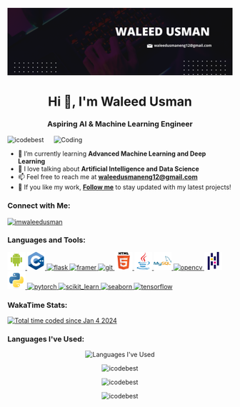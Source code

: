 ![Banner](https://github.com/icodebest/icodebest/blob/main/profile%20banner.png)

<h1 align="center">Hi 👋, I'm Waleed Usman</h1>
<h3 align="center">Aspiring AI & Machine Learning Engineer</h3>

<img align="right" alt="Coding" width="400" src="https://luatgiale.vn/wp-content/uploads/2019/09/sales-manager-dl.gif">

<p align="left"> <img src="https://komarev.com/ghpvc/?username=icodebest&label=Profile%20views&color=0e75b6&style=flat" alt="icodebest" /> </p>

- 🌱 I’m currently learning **Advanced Machine Learning and Deep Learning**
- 💬 I love talking about **Artificial Intelligence and Data Science**
- 📫 Feel free to reach me at **waleedusmaneng12@gmail.com**
- 🌟 If you like my work, **[Follow me](https://github.com/icodebest)** to stay updated with my latest projects!

<h3 align="left">Connect with Me:</h3>
<p align="left">
  <a href="https://linkedin.com/in/imwaleedusman" target="blank"><img align="center" src="https://raw.githubusercontent.com/rahuldkjain/github-profile-readme-generator/master/src/images/icons/Social/linked-in-alt.svg" alt="imwaleedusman" height="30" width="40" /></a>
</p>

<h3 align="left">Languages and Tools:</h3>
<p align="left"> 
  <a href="https://developer.android.com" target="_blank" rel="noreferrer"> 
    <img src="https://raw.githubusercontent.com/devicons/devicon/master/icons/android/android-original-wordmark.svg" alt="android" width="40" height="40"/> 
  </a> 
  <a href="https://www.w3schools.com/cpp/" target="_blank" rel="noreferrer"> 
    <img src="https://raw.githubusercontent.com/devicons/devicon/master/icons/cplusplus/cplusplus-original.svg" alt="cplusplus" width="40" height="40"/> 
  </a> 
  <a href="https://flask.palletsprojects.com/" target="_blank" rel="noreferrer"> 
    <img src="https://www.vectorlogo.zone/logos/pocoo_flask/pocoo_flask-icon.svg" alt="flask" width="40" height="40"/> 
  </a>
  <a href="https://www.framer.com/" target="_blank" rel="noreferrer"> 
    <img src="https://www.vectorlogo.zone/logos/framer/framer-icon.svg" alt="framer" width="40" height="40"/> 
  </a>
  <a href="https://git-scm.com/" target="_blank" rel="noreferrer"> 
    <img src="https://www.vectorlogo.zone/logos/git-scm/git-scm-icon.svg" alt="git" width="40" height="40"/> 
  </a> 
  <a href="https://www.w3.org/html/" target="_blank" rel="noreferrer"> 
    <img src="https://raw.githubusercontent.com/devicons/devicon/master/icons/html5/html5-original-wordmark.svg" alt="html5" width="40" height="40"/> 
  </a> 
  <a href="https://www.java.com" target="_blank" rel="noreferrer"> 
    <img src="https://raw.githubusercontent.com/devicons/devicon/master/icons/java/java-original.svg" alt="java" width="40" height="40"/> 
  </a> 
  <a href="https://www.mysql.com/" target="_blank" rel="noreferrer"> 
    <img src="https://raw.githubusercontent.com/devicons/devicon/master/icons/mysql/mysql-original-wordmark.svg" alt="mysql" width="40" height="40"/> 
  </a> 
  <a href="https://opencv.org/" target="_blank" rel="noreferrer"> 
    <img src="https://www.vectorlogo.zone/logos/opencv/opencv-icon.svg" alt="opencv" width="40" height="40"/> 
  </a> 
  <a href="https://pandas.pydata.org/" target="_blank" rel="noreferrer"> 
    <img src="https://raw.githubusercontent.com/devicons/devicon/2ae2a900d2f041da66e950e4d48052658d850630/icons/pandas/pandas-original.svg" alt="pandas" width="40" height="40"/> 
  </a> 
  <a href="https://www.python.org" target="_blank" rel="noreferrer"> 
    <img src="https://raw.githubusercontent.com/devicons/devicon/master/icons/python/python-original.svg" alt="python" width="40" height="40"/> 
  </a> 
  <a href="https://pytorch.org/" target="_blank" rel="noreferrer"> 
    <img src="https://www.vectorlogo.zone/logos/pytorch/pytorch-icon.svg" alt="pytorch" width="40" height="40"/> 
  </a> 
  <a href="https://scikit-learn.org/" target="_blank" rel="noreferrer"> 
    <img src="https://upload.wikimedia.org/wikipedia/commons/0/05/Scikit_learn_logo_small.svg" alt="scikit_learn" width="40" height="40"/> 
  </a> 
  <a href="https://seaborn.pydata.org/" target="_blank" rel="noreferrer"> 
    <img src="https://seaborn.pydata.org/_images/logo-mark-lightbg.svg" alt="seaborn" width="40" height="40"/> 
  </a> 
  <a href="https://www.tensorflow.org" target="_blank" rel="noreferrer"> 
    <img src="https://www.vectorlogo.zone/logos/tensorflow/tensorflow-icon.svg" alt="tensorflow" width="40" height="40"/> 
  </a>
</p>

<h3 align="left">WakaTime Stats:</h3>
<p align="left">
  <a href="https://wakatime.com/@018cd5cd-cde3-4921-b7eb-1196749409dd">
    <img src="https://wakatime.com/badge/user/018cd5cd-cde3-4921-b7eb-1196749409dd.svg" alt="Total time coded since Jan 4 2024" />
  </a>
</p>

<h3 align="left">Languages I've Used:</h3>
<p align="center">
  <img src="https://wakatime.com/share/@018cd5cd-cde3-4921-b7eb-1196749409dd/cbff6531-ff45-4d2c-8ad4-25cb20fe66a5.svg" alt="Languages I've Used" width="450"/>
</p>

<p align="center">
  <img src="https://github-readme-stats.vercel.app/api/top-langs?username=icodebest&show_icons=true&locale=en&layout=compact" alt="icodebest" />
</p>

<p align="center">
  <img src="https://github-readme-stats.vercel.app/api?username=icodebest&show_icons=true&locale=en" alt="icodebest" />
</p>

<p align="center">
  <img src="https://github-readme-streak-stats.herokuapp.com/?user=icodebest&" alt="icodebest" />
</p>
